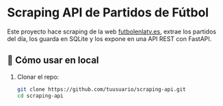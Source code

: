 # Scraping API de Partidos de Fútbol

Este proyecto hace scraping de la web [futbolenlatv.es](https://www.futbolenlatv.es), 
extrae los partidos del día, los guarda en SQLite y los expone en una API REST con FastAPI.

## 🚀 Cómo usar en local

1. Clonar el repo:
   ```bash
   git clone https://github.com/tuusuario/scraping-api.git
   cd scraping-api
